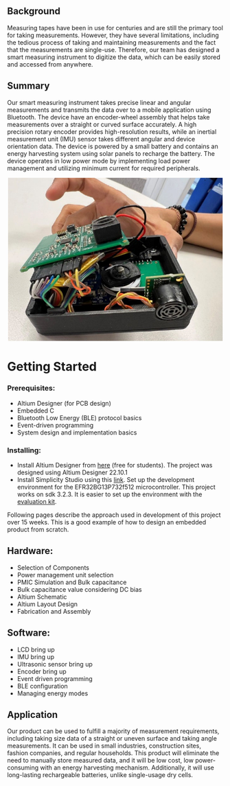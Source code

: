 ## Background
Measuring tapes have been in use for centuries and are still the primary tool for taking measurements. However, they have several limitations, including the tedious process of taking and maintaining measurements and the fact that the measurements are single-use. Therefore, our team has designed a smart measuring instrument to digitize the data, which can be easily stored and accessed from anywhere.

## Summary
Our smart measuring instrument takes precise linear and angular measurements and transmits the data over to a mobile application using Bluetooth. The device have an encoder-wheel assembly that helps take measurements over a straight or curved surface accurately. A high precision rotary encoder provides high-resolution results, while an inertial measurement unit (IMU) sensor takes different angular and device orientation data. The device is powered by a small battery and contains an energy harvesting system using solar panels to recharge the battery. The device operates in low power mode by implementing load power management and utilizing minimum current for required peripherals.


<p align="center">
  <img src="images/cubit_assemly_cut.jpg" alt="Cubit Assembly" width="500"/>


# Getting Started

### Prerequisites:
* Altium Designer (for PCB design)
* Embedded C
* Bluetooth Low Energy (BLE) protocol basics
* Event-driven programming
* System design and implementation basics

### Installing:
* Install Altium Designer from [here](https://www.altium.com/downloads/altium-designer) (free for students). The project was designed using Altium Designer 22.10.1
* Install Simplicity Studio using this [link](https://www.silabs.com/developers/simplicity-studio). Set up the development environment for the EFR32BG13P732f512 microcontroller. This project works on sdk 3.2.3. It is easier to set up the environment with the [evaluation kit](https://www.silabs.com/documents/public/user-guides/ug279-brd4104a-user-guide.pdf). 

Following pages describe the approach used in development of this project over 15 weeks. This is a good example of how to design an embedded product from scratch.

## Hardware:

- Selection of Components
- Power management unit selection
- PMIC Simulation and Bulk capacitance
- Bulk capacitance value considering DC bias
- Altium Schematic
- Altium Layout Design
- Fabrication and Assembly

## Software:
- LCD bring up
- IMU bring up
- Ultrasonic sensor bring up
- Encoder bring up
- Event driven programming
- BLE configuration
- Managing energy modes



## Application
Our product can be used to fulfill a majority of measurement requirements, including taking size data of a straight or uneven surface and taking angle measurements. It can be used in small industries, construction sites, fashion companies, and regular households. This product will eliminate the need to manually store measured data, and it will be low cost, low power-consuming with an energy harvesting mechanism. Additionally, it will use long-lasting rechargeable batteries, unlike single-usage dry cells.